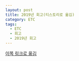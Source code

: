 ```yaml
---
layout: post
title: 2019년 회고(티스토리로 옮김)
category: ETC
tags:
  - ETC
  - 회고
  - 2019년 회고
---
```




[이쪽 링크로 옮김](https://lifetutorial.tistory.com/5)


